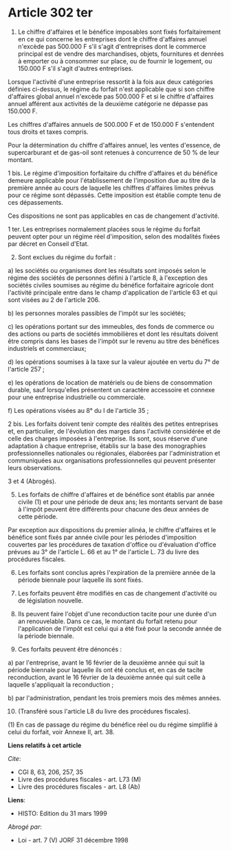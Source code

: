# Article 302 ter

1. Le chiffre d'affaires et le bénéfice imposables sont fixés forfaitairement en ce qui concerne les entreprises dont le
chiffre d'affaires annuel n'excède pas 500.000 F s'il s'agit d'entreprises dont le commerce principal est de vendre des
marchandises, objets, fournitures et denrées à emporter ou à consommer sur place, ou de fournir le logement, ou 150.000 F
s'il s'agit d'autres entreprises.

Lorsque l'activité d'une entreprise ressortit à la fois aux deux catégories définies ci-dessus, le régime du forfait n'est
applicable que si son chiffre d'affaires global annuel n'excède pas 500.000 F et si le chiffre d'affaires annuel afférent aux
activités de la deuxième catégorie ne dépasse pas 150.000 F.

Les chiffres d'affaires annuels de 500.000 F et de 150.000 F s'entendent tous droits et taxes compris.

Pour la détermination du chiffre d'affaires annuel, les ventes d'essence, de supercarburant et de gas-oil sont retenues à
concurrence de 50 % de leur montant.

1 bis. Le régime d'imposition forfaitaire du chiffre d'affaires et du bénéfice demeure applicable pour l'établissement de
l'imposition due au titre de la première année au cours de laquelle les chiffres d'affaires limites prévus pour ce régime
sont dépassés. Cette imposition est établie compte tenu de ces dépassements.

Ces dispositions ne sont pas applicables en cas de changement d'activité.

1 ter. Les entreprises normalement placées sous le régime du forfait peuvent opter pour un régime réel d'imposition, selon
des modalités fixées par décret en Conseil d'Etat.

2. Sont exclues du régime du forfait :

a) les sociétés ou organismes dont les résultats sont imposés selon le régime des sociétés de personnes défini à l'article 8,
à l'exception des sociétés civiles soumises au régime du bénéfice forfaitaire agricole dont l'activité principale entre dans
le champ d'application de l'article 63 et qui sont visées au 2 de l'article 206.

b) les personnes morales passibles de l'impôt sur les sociétés;

c) les opérations portant sur des immeubles, des fonds de commerce ou des actions ou parts de sociétés immobilières et dont
les résultats doivent être compris dans les bases de l'impôt sur le revenu au titre des bénéfices industriels et commerciaux;

d) les opérations soumises à la taxe sur la valeur ajoutée en vertu du 7° de l'article 257 ;

e) les opérations de location de matériels ou de biens de consommation durable, sauf lorsqu'elles présentent un caractère
accessoire et connexe pour une entreprise industrielle ou commerciale.

f) Les opérations visées au 8° du I de l'article 35 ;

2 bis. Les forfaits doivent tenir compte des réalités des petites entreprises et, en particulier, de l'évolution des marges
dans l'activité considérée et de celle des charges imposées à l'entreprise. Ils sont, sous réserve d'une adaptation à chaque
entreprise, établis sur la base des monographies professionnelles nationales ou régionales, élaborées par l'administration et
communiquées aux organisations professionnelles qui peuvent présenter leurs observations.

3 et 4  (Abrogés).

5. Les forfaits de chiffre d'affaires et de bénéfice sont établis par année civile (1) et pour une période de deux ans; les
montants servant de base à l'impôt peuvent être différents pour chacune des deux années de cette période.

Par exception aux dispositions du premier alinéa, le chiffre d'affaires et le bénéfice sont fixés par année civile pour les
périodes d'imposition couvertes par les procédures de taxation d'office ou d'évaluation d'office prévues au 3° de l'article
L. 66 et au 1° de l'article L. 73 du livre des procédures fiscales.

6. Les forfaits sont conclus après l'expiration de la première année de la période biennale pour laquelle ils sont fixés.

7. Les forfaits peuvent être modifiés en cas de changement d'activité ou de législation nouvelle.

8. Ils peuvent faire l'objet d'une reconduction tacite pour une durée d'un an renouvelable. Dans ce cas, le montant du
forfait retenu pour l'application de l'impôt est celui qui a été fixé pour la seconde année de la période biennale.

9. Ces forfaits peuvent être dénoncés :

a) par l'entreprise, avant le 16 février de la deuxième année qui suit la période biennale pour laquelle ils ont été conclus
et, en cas de tacite reconduction, avant le 16 février de la deuxième année qui suit celle à laquelle s'appliquait la
reconduction ;

b) par l'administration, pendant les trois premiers mois des mêmes années.

10. (Transféré sous l'article L8 du livre des procédures fiscales).

(1) En cas de passage du régime du bénéfice réel ou du régime simplifié à celui du forfait, voir Annexe II, art. 38.

**Liens relatifs à cet article**

_Cite_:

  - CGI 8, 63, 206, 257, 35
  - Livre des procédures fiscales - art. L73 (M)
  - Livre des procédures fiscales - art. L8 (Ab)

**Liens**:

  - HISTO: Edition du 31 mars 1999

_Abrogé par_:

  - Loi - art. 7 (V) JORF 31 décembre 1998
